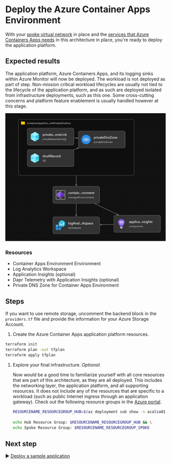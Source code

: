 # Deploy the Azure Container Apps Environment

With your [spoke virtual network](../02-spoke/README.md) in place and the [services that Azure Containers Apps needs](../03-supporting-services/README.md) in this architecture in place, you're ready to deploy the application platform.

## Expected results

The application platform, Azure Containers Apps, and its logging sinks within Azure Monitor will now be deployed. The workload is not deployed as part of step. Non-mission critical workload lifecycles are usually not tied to the lifecycle of the application platform, and as such are deployed isolated from infrastructure deployments, such as this one. Some cross-cutting concerns and platform feature enablement is usually handled however at this stage.

![A picture of the resources of this architecture, now with the application platform.](./media/container-apps-environment.png)

### Resources

- Container Apps Environment Environment
- Log Analytics Workspace
- Application Insights (optional)
- Dapr Telemetry with Application Insights (optional)
- Private DNS Zone for Container Apps Environment

## Steps

If you want to use remote storage, uncomment the backend block in the `providers.tf` file and provide the information for your Azure Storage Account. 

1. Create the Azure Container Apps application platform resources.

```bash
terraform init
terraform plan -out tfplan
terraform apply tfplan 
```

1. Explore your final infrastructure. *Optional.*

   Now would be a good time to familiarize yourself with all core resources that are part of this architecture, as they are all deployed. This includes the networking layer, the application platform, and all supporting resources. It does not include any of the resources that are specific to a workload (such as public Internet ingress through an application gateway). Check out the following resource groups in the [Azure portal](https://portal.azure.com).

   ```bash
   RESOURCENAME_RESOURCEGROUP_HUB=$(az deployment sub show -n acalza01-hub --query properties.outputs.resourceGroupName.value -o tsv)

   echo Hub Resource Group: $RESOURCENAME_RESOURCEGROUP_HUB && \
   echo Spoke Resource Group: $RESOURCENAME_RESOURCEGROUP_SPOKE
   ```

## Next step

:arrow_forward: [Deploy a sample application](../05-hello-world-sample-app/README.md)